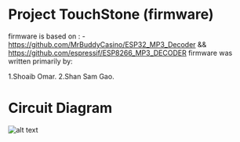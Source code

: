 # Project TouchStone (firmware)
firmware is based on : - https://github.com/MrBuddyCasino/ESP32_MP3_Decoder && https://github.com/espressif/ESP8266_MP3_DECODER
firmware was written primarily by:

1.Shoaib Omar.
2.Shan Sam Gao.

# Circuit Diagram

![alt text](http:///A3/Circuit.png)
